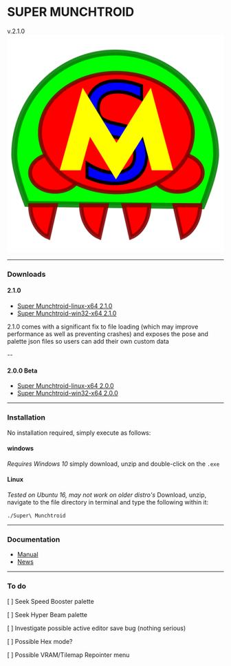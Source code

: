 <h1>SUPER MUNCHTROID</h1>v.2.1.0

<img alt="Co.Koa header" title="Co.Koa" src="https://raw.githubusercontent.com/munchyMouth/super-munchtroid/master/src-electron/icons/linux-512x512.png" />

----

### Downloads

#### 2.1.0
- <a href="https://drive.google.com/open?id=1gI0NfqBh9JCgTW8vWx2FGQfCvscN_SCo">Super Munchtroid-linux-x64 2.1.0</a>
- <a href="https://drive.google.com/open?id=1KUjCUWwhuwPo3g_FS9-rfgCKqZHW4mDU">Super Munchtroid-win32-x64 2.1.0</a>

2.1.0 comes with a significant fix to file loading (which may improve performance as well as preventing crashes) and exposes the pose and palette json files so users can add their own custom data 

--

#### 2.0.0 Beta
- <a href="https://drive.google.com/open?id=1XxUIC8Hp8AWWD8gAE-_TDBRP9CqYWPJf">Super Munchtroid-linux-x64 2.0.0</a>
- <a href="https://drive.google.com/open?id=1bnr-vUzHM_DIHgCyBXta8u5gPqyJ-FcH">Super Munchtroid-win32-x64 2.0.0</a>

---------

### Installation

No installation required, simply execute as follows:

#### windows

*Requires Windows 10*
simply download, unzip and double-click on the `.exe`

#### Linux

*Tested on Ubuntu 16, may not work on older distro's*
Download, unzip, navigate to the file directory in terminal and type the following within it:

```shell
./Super\ Munchtroid 
```

---------

### Documentation

- <a href="https://drive.google.com/open?id=1zmIdCBHzt_F-XKkn6cw3wkQbsdwlJdkI">Manual</a>
- <a href="http://forum.metroidconstruction.com/index.php/topic,4917.0.html">News</a>

---------

### To do

[ ] Seek Speed Booster palette 

[ ] Seek Hyper Beam palette

[ ] Investigate possible active editor save bug (nothing serious) 

[ ] Possible Hex mode?

[ ] Possible VRAM/Tilemap Repointer menu
